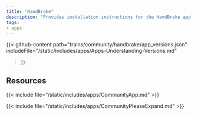 ```yaml
---
title: "HandBrake"
description: "Provides installation instructions for the HandBrake application in TrueNAS."
tags:
- apps
---
```


{{< github-content 
    path="trains/community/handbrake/app_versions.json"
	includeFile="/static/includes/apps/Apps-Understanding-Versions.md"
>}}

## Resources

{{< include file="/static/includes/apps/CommunityApp.md" >}}

{{< include file="/static/includes/apps/CommunityPleaseExpand.md" >}}

<!--
<div class="docs-sections">

{{< doc-card title="<appname> Deployments" link="/resources/"
descr="How to deploy and configure the <appname> app." >}}

</div>
-->